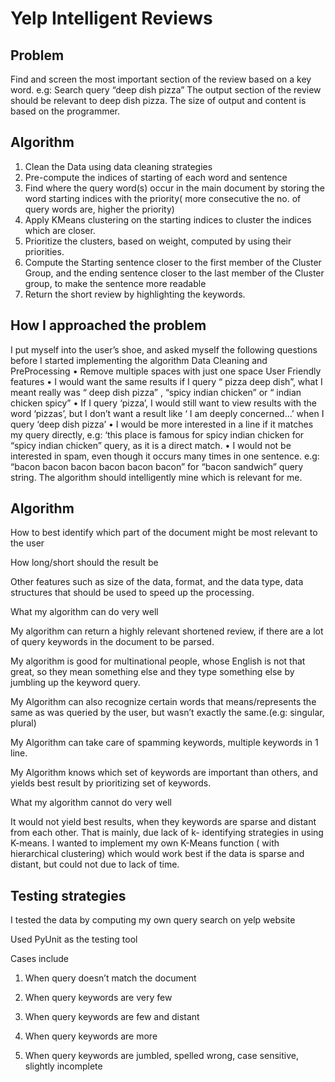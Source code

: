 Yelp Intelligent Reviews
========================

Problem
-------

Find and screen the most important section of the review based on a key word.
e.g: Search query “deep dish pizza”
The output section of the review should be relevant to deep dish pizza.
The size of output and content is based on the programmer.

Algorithm
---------

1. Clean the Data using data cleaning strategies
2. Pre-compute the indices of starting of each word and sentence
3. Find where the query word(s) occur in the main document by storing the word starting indices with the priority( more consecutive the no. of query words are, higher the priority)
4. Apply KMeans clustering on the starting indices to cluster the indices which are closer.
5. Prioritize the clusters, based on weight, computed by using their priorities.
6. Compute the Starting sentence closer to the first member of the Cluster Group, and the ending sentence closer to the last member of the Cluster group, to make the sentence more readable
7. Return the short review by highlighting the keywords.

How I approached the problem
----------------------------

I put myself into the user’s shoe, and asked myself the following questions before I started implementing the algorithm
Data Cleaning and PreProcessing
• Remove multiple spaces with just one space
User Friendly features
• I would want the same results if I query “ pizza deep dish”, what I meant really was “ deep dish pizza” , “spicy indian chicken” or “ indian chicken spicy”
• If I query ‘pizza’, I would still want to view results with the word ‘pizzas’, but I don’t want a result like ‘ I am deeply concerned…’ when I query ‘deep dish pizza’
• I would be more interested in a line if it matches my query directly, e.g: ‘this place is famous for spicy indian chicken for “spicy indian chicken” query, as it is a direct match.
• I would not be interested in spam, even though it occurs many times in one sentence.
e.g: “bacon bacon bacon bacon bacon bacon” for “bacon sandwich” query string.
The algorithm should intelligently mine which is relevant for me.

Algorithm
---------

How to best identify which part of the document might be most relevant to the user

How long/short should the result be

Other features such as size of the data, format, and the data type, data structures that should be used to speed up the processing.

What my algorithm can do very well

My algorithm can return a highly relevant shortened review, if there are a lot of query keywords in the document to be parsed.

My algorithm is good for multinational people, whose English is not that great, so they mean something else and they type something else by jumbling up the keyword query.

My Algorithm can also recognize certain words that means/represents the same as was queried by the user, but wasn’t exactly the same.(e.g: singular, plural)

My Algorithm can take care of spamming keywords, multiple keywords in 1 line.

My Algorithm knows which set of keywords are important than others, and yields best result by prioritizing set of keywords.

What my algorithm cannot do very well

It would not yield best results, when they keywords are sparse and distant from each other.
That is mainly, due lack of k- identifying strategies in using K-means.
I wanted to implement my own K-Means function ( with hierarchical clustering) which would work best if the data is sparse and distant, but could not due to lack of time.

Testing strategies
------------------

I tested the data by computing my own query search on yelp website

Used PyUnit as the testing tool

Cases include
1) When query doesn’t match the document

2) When query keywords are very few

3) When query keywords are few and distant

4) When query keywords are more

5) When query keywords are jumbled, spelled wrong, case sensitive, slightly incomplete
